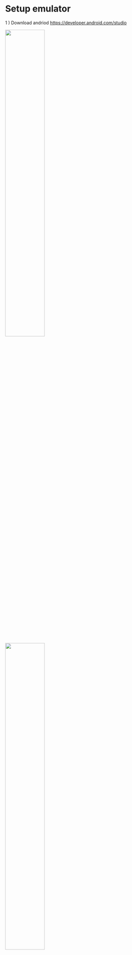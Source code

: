 # Setup emulator

1 ) Download andriod https://developer.android.com/studio

<img src="https://user-images.githubusercontent.com/84445039/185476724-ad53ef1d-7435-49c2-a8bf-c07a038fa7e7.PNG" width="50%" height="50%"/>
<img src="https://user-images.githubusercontent.com/84445039/185476789-8081de76-2ffb-4763-b456-18a0f3677685.PNG" width="50%" height="50%"/>
<img src="https://user-images.githubusercontent.com/84445039/185476818-99d724e3-704a-4d3a-9279-2654ad1f5403.jpg" width="50%" height="50%"/>

Now run it. When it booted go to step 2 

## Install Magisk on emulator
2 ) Download rootAVD 
https://github.com/newbit1/rootAVD/archive/refs/heads/master.zip


<img src="https://github.com/newbit1/video-files/blob/master/rootAVD_Windows.gif" width="50%" height="50%"/>

```bash 
.\rootAVD.bat ListAllAVDs
```

```bash 
.\rootAVD.bat %LOCALAPPDATA%\Android\Sdk\system-images\android-30\google_apis_playstore\x86\ramdisk.img
```

## Install MagiskFrida
3 ) Download magisk-frida https://github.com/ViRb3/magisk-frida/releases \
on emulator and install it with Magisk Modules  \
\
And it will look like this when it done


<img src="https://user-images.githubusercontent.com/84445039/185479184-aa9746e0-346c-4913-8b5a-79a0683d7571.PNG" width="50%" height="50%"/>

 

## Frida NativeBridge
4 )

```bash 
frida -Uf learn.frida.unity --realm=emulated --no-pause
```
